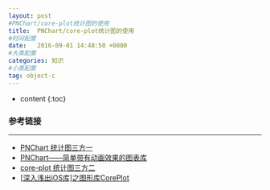 ```yaml
---
layout: post
#PNChart/core-plot统计图的使用
title:  PNChart/core-plot统计图的使用
#时间配置
date:   2016-09-01 14:48:50 +0800
#大类配置
categories: 知识
#小类配置
tag: object-c
---
```


* content
{:toc}

### 参考链接
---

* <a href="https://github.com/kevinzhow/PNChart" target="_blank">PNChart 统计图三方一</a><br>
* <a href="http://www.cocoachina.com/bbs/read.php?tid=166228" target="_blank">PNChart——简单带有动画效果的图表库</a><br>
* <a href="https://github.com/core-plot/core-plot" target="_blank">core-plot 统计图三方二</a><br>
* <a href="http://www.cnblogs.com/ygm900/p/3190998.html" target="_blank">[深入浅出iOS库]之图形库CorePlot</a><br>